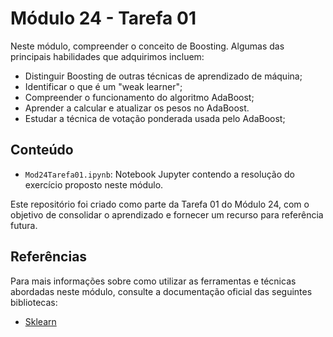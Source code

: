 # Módulo 24 - Tarefa 01

Neste módulo, compreender o conceito de Boosting. Algumas das principais habilidades que adquirimos incluem:
- Distinguir Boosting de outras técnicas de aprendizado de máquina;
- Identificar o que é um "weak learner";
- Compreender o funcionamento do algoritmo AdaBoost;
- Aprender a calcular e atualizar os pesos no AdaBoost.
- Estudar a técnica de votação ponderada usada pelo AdaBoost;

## Conteúdo

- `Mod24Tarefa01.ipynb`: Notebook Jupyter contendo a resolução do exercício proposto neste módulo.

Este repositório foi criado como parte da Tarefa 01 do Módulo 24, com o objetivo de consolidar o aprendizado e fornecer um recurso para referência futura.

## Referências

Para mais informações sobre como utilizar as ferramentas e técnicas abordadas neste módulo, consulte a documentação oficial das seguintes bibliotecas:

- [Sklearn](https://scikit-learn.org/stable/)
